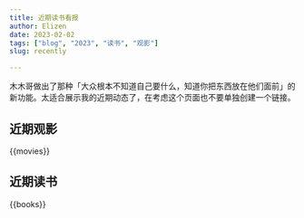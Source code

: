 ```yaml
---
title: 近期读书看报
author: Elizen
date: 2023-02-02
tags: ["blog", "2023", "读书", "观影"]
slug: recently

---
```


木木哥做出了那种「大众根本不知道自己要什么，知道你把东西放在他们面前」的新功能。太适合展示我的近期动态了，在考虑这个页面也不要单独创建一个链接。

## 近期观影

{{movies}}

## 近期读书

{{books}}